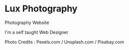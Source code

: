# Lux Photography
 Photography Website

I'm a self taught Web Designer

Photo Credits : Pexels.com / Unsplash.com / Pixabay.com

